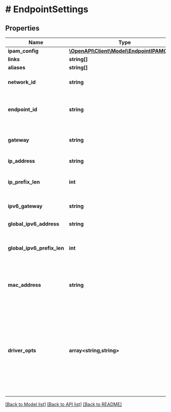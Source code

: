 # # EndpointSettings

## Properties

Name | Type | Description | Notes
------------ | ------------- | ------------- | -------------
**ipam_config** | [**\OpenAPI\Client\Model\EndpointIPAMConfig**](EndpointIPAMConfig.md) |  | [optional]
**links** | **string[]** |  | [optional]
**aliases** | **string[]** |  | [optional]
**network_id** | **string** | Unique ID of the network. | [optional]
**endpoint_id** | **string** | Unique ID for the service endpoint in a Sandbox. | [optional]
**gateway** | **string** | Gateway address for this network. | [optional]
**ip_address** | **string** | IPv4 address. | [optional]
**ip_prefix_len** | **int** | Mask length of the IPv4 address. | [optional]
**ipv6_gateway** | **string** | IPv6 gateway address. | [optional]
**global_ipv6_address** | **string** | Global IPv6 address. | [optional]
**global_ipv6_prefix_len** | **int** | Mask length of the global IPv6 address. | [optional]
**mac_address** | **string** | MAC address for the endpoint on this network. | [optional]
**driver_opts** | **array<string,string>** | DriverOpts is a mapping of driver options and values. These options are passed directly to the driver and are driver specific. | [optional]

[[Back to Model list]](../../README.md#models) [[Back to API list]](../../README.md#endpoints) [[Back to README]](../../README.md)
